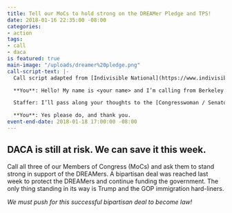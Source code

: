 ```yaml
---
title: Tell our MoCs to hold strong on the DREAMer Pledge and TPS!
date: 2018-01-16 22:35:00 -08:00
categories:
- action
tags:
- call
- daca
is featured: true
main-image: "/uploads/dreamer%20pledge.png"
call-script-text: |-
  Call script adapted from [Indivisible National](https://www.indivisible.org/resource/thank-moc-voting-fight-alongside-dreamers/)

  **You**: Hello! My name is <your name> and I’m calling from Berkeley. I want the [Congresswoman / Senator] to vote "No" on any CR this week that does not include the Dream Act. The bipartisan deal reached last week contains the Dream Act and it is a travesty that the Republicans are holding our government hostage over a deal that's already been made. [Congresswoman / Senator] <her name> should continue to demand that the Dream Act be attached to the CR as a condition for her vote. Please also ask her to fight in support of recipients of TPS.

  Staffer: I’ll pass along your thoughts to the [Congresswoman / Senator].

  **You**: Yes please do, and thank you.
event-end-date: 2018-01-18 17:00:00 -08:00
---
```


## DACA is still at risk. We can save it this week.

Call all three of our Members of Congress (MoCs) and ask them to stand strong in support of the DREAMers. A bipartisan deal was reached last week to protect the DREAMers and continue funding the government. The only thing standing in its way is Trump and the GOP immigration hard-liners.

_We must push for this successful bipartisan deal to become law!_